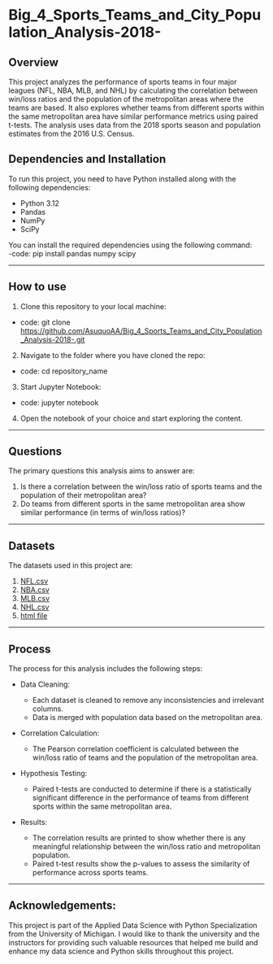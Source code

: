 # Big_4_Sports_Teams_and_City_Population_Analysis-2018-

## Overview

This project analyzes the performance of sports teams in four major leagues (NFL, NBA, MLB, and NHL) by calculating the correlation between win/loss ratios and the population of the metropolitan areas where the teams are based. It also explores whether teams from different sports within the same metropolitan area have similar performance metrics using paired t-tests. The analysis uses data from the 2018 sports season and population estimates from the 2016 U.S. Census.

## Dependencies and Installation

To run this project, you need to have Python installed along with the following dependencies:

- Python 3.12
- Pandas
- NumPy
- SciPy

You can install the required dependencies using the following command:  
-code: pip install pandas numpy scipy

---

## How to use

1. Clone this repository to your local machine:
- code: git clone https://github.com/AsuquoAA/Big_4_Sports_Teams_and_City_Population_Analysis-2018-.git

2. Navigate to the folder where you have cloned the repo:
- code: cd repository_name

3. Start Jupyter Notebook:
- code: jupyter notebook

4. Open the notebook of your choice and start exploring the content.

---

## Questions

The primary questions this analysis aims to answer are:
1. Is there a correlation between the win/loss ratio of sports teams and the population of their metropolitan area?
2. Do teams from different sports in the same metropolitan area show similar performance (in terms of win/loss ratios)?

---

## Datasets

The datasets used in this project are:
1. <a href="https://github.com/AsuquoAA/Big_4_Sports_Teams_and_City_Population_Analysis-2018-/blob/main/nfl.csv">NFL.csv</a>
2. <a href="https://github.com/AsuquoAA/Big_4_Sports_Teams_and_City_Population_Analysis-2018-/blob/main/nba.csv">NBA.csv</a>
3. <a href="https://github.com/AsuquoAA/Big_4_Sports_Teams_and_City_Population_Analysis-2018-/blob/main/mlb.csv">MLB.csv</a>
4. <a href="https://github.com/AsuquoAA/Big_4_Sports_Teams_and_City_Population_Analysis-2018-/blob/main/nhl.csv">NHL.csv</a>
5. <a href="https://github.com/AsuquoAA/Big_4_Sports_Teams_and_City_Population_Analysis-2018-/blob/main/wikipedia_data.html">html file</a>

---

## Process

The process for this analysis includes the following steps:

- Data Cleaning:
  - Each dataset is cleaned to remove any inconsistencies and irrelevant columns.
  - Data is merged with population data based on the metropolitan area.

- Correlation Calculation:
  - The Pearson correlation coefficient is calculated between the win/loss ratio of teams and the population of the metropolitan area.

- Hypothesis Testing:
  - Paired t-tests are conducted to determine if there is a statistically significant difference in the performance of teams from different sports within the same metropolitan area.

- Results:
  - The correlation results are printed to show whether there is any meaningful relationship between the win/loss ratio and metropolitan population.
  - Paired t-test results show the p-values to assess the similarity of performance across sports teams.
 
---

## Acknowledgements:
This project is part of the Applied Data Science with Python Specialization from the University of Michigan. I would like to thank the university and the instructors for providing such valuable resources that helped me build and enhance my data science and Python skills throughout this project.
